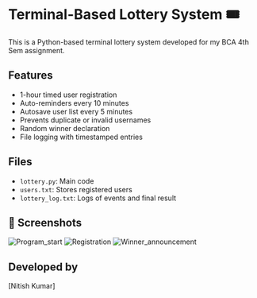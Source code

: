 # Terminal-Based Lottery System 🎟️

This is a Python-based terminal lottery system developed for my BCA 4th Sem assignment.

##  Features
- 1-hour timed user registration
- Auto-reminders every 10 minutes
- Autosave user list every 5 minutes
- Prevents duplicate or invalid usernames
- Random winner declaration
- File logging with timestamped entries

## Files
- `lottery.py`: Main code
- `users.txt`: Stores registered users
- `lottery_log.txt`: Logs of events and final result

## 📸 Screenshots

![Program_start](https://github.com/user-attachments/assets/1038fe8a-9249-4aa4-a31b-863ea26bd5e5)
![Registration](https://github.com/user-attachments/assets/8b068528-48e6-4368-86ad-a4318e274228)
![Winner_announcement](https://github.com/user-attachments/assets/0899f7cc-c141-4de6-8fc4-b735f8929deb)

##  Developed by
[Nitish Kumar]
